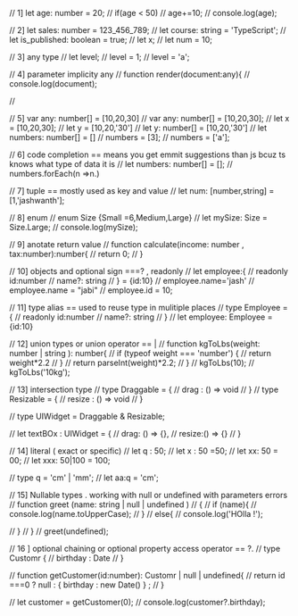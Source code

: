 // 1] let age: number = 20;
// if(age < 50)
//     age+=10;
// console.log(age);

// 2] let sales: number = 123_456_789;
// let course: string = 'TypeScript';
// let is_published: boolean = true;
// let x;
// let num = 10;

// 3] any type
// let level;
// level = 1;
// level = 'a';

// 4] parameter implicity any 
// function render(document:any){
//     console.log(document);
    
//

// 5] var any: number[] = [10,20,30]
// var any: number[] = [10,20,30];
// let x = [10,20,30];
// let y = [10,20,'30'] 
// let y: number[] = [10,20,'30'] 
// let numbers: number[] = []
// numbers = [3];
// numbers  = ['a'];

// 6] code completion == means you get emmit suggestions than js bcuz ts knows what type of data it is
// let numbers: number[] = [];
// numbers.forEach(n =>n.)

// 7] tuple == mostly used as key and  value 
// let num: [number,string] = [1,'jashwanth'];

// 8] enum
// enum Size {Small =6,Medium,Large}
// let mySize: Size = Size.Large;
// console.log(mySize);

// 9] anotate return value
// function calculate(income: number , tax:number):number{
//     return 0; 
// }

// 10] objects and optional sign ===? , readonly
// let employee:{
//     readonly id:number
//     name?: string
// } = {id:10}
// employee.name='jash'
// employee.name = "jabi"
// employee.id = 10;

// 11] type alias == used to reuse type in mulitiple places
// type Employee = {
//     readonly id:number
//     name?: string
// }
// let employee: Employee = {id:10}

// 12] union types or union operator == |
// function kgToLbs(weight: number | string ): number{
//     if (typeof weight === 'number') {
//         return weight*2.2
//     }
//     return parseInt(weight)*2.2;
// }
// kgToLbs(10);
// kgToLbs('10kg');

// 13] intersection type
// type Draggable = {
//     drag : () => void
// }
// type Resizable = {
//     resize : () => void
// }

// type UIWidget = Draggable & Resizable;

// let textBOx : UIWidget = {
//     drag: () => {},
//     resize:() => {}
// }

// 14] literal ( exact or specific)
// let q : 50;
// let x : 50 =50;
// let xx: 50 = 00;
// let xxx: 50|100 = 100;

// type q = 'cm' | 'mm';
// let aa:q = 'cm';

// 15] Nullable types . working with null or undefined with parameters errors
// function greet (name: string | null | undefined )
// {
//     if (name){
//         console.log(name.toUpperCase);
//     }
//     else{
//         console.log('HOlla !');
        
//     }
// }
// greet(undefined);


// 16 ] optional chaining or optional property access operator == ?.
// type Customr {
//     birthday : Date
// }

// function getCustomer(id:number): Customr | null | undefined{
//     return id ===0 ? null : { birthday : new Date() } ;
// }

// let customer = getCustomer(0);
// console.log(customer?.birthday);

